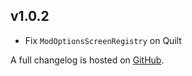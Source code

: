 ## v1.0.2
- Fix `ModOptionsScreenRegistry` on Quilt

A full changelog is hosted on [GitHub](https://github.com/Trikzon/ash-api/blob/1.19.4/CHANGELOG.md).
